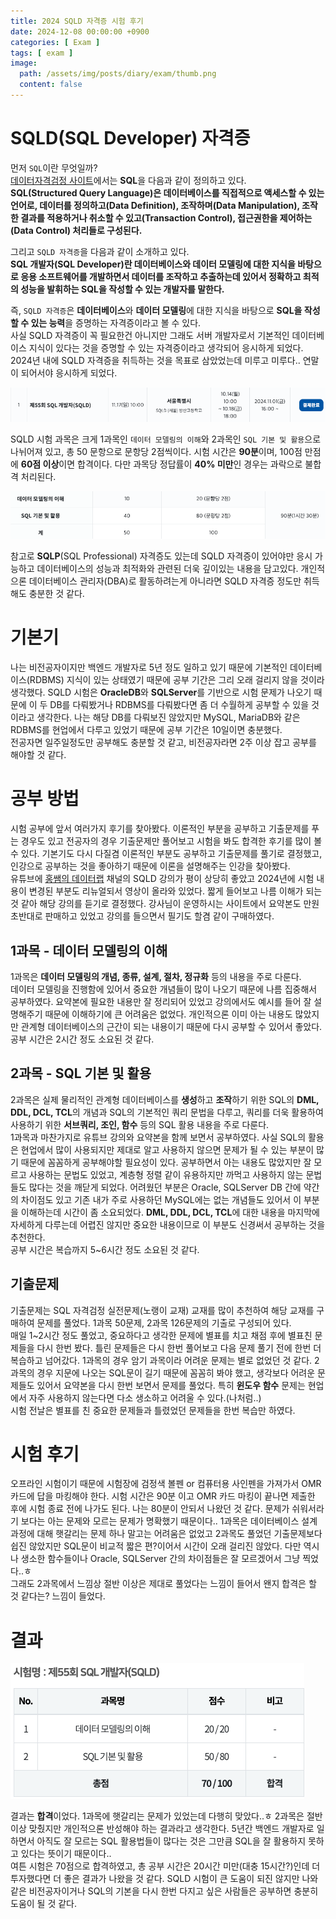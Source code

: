 ```yaml
---
title: 2024 SQLD 자격증 시험 후기
date: 2024-12-08 00:00:00 +0900
categories: [ Exam ]
tags: [ exam ]
image:
  path: /assets/img/posts/diary/exam/thumb.png
  content: false
---
```


# SQLD(SQL Developer) 자격증

먼저 `SQL`이란 무엇일까?  
[데이터자격검정 사이트](https://www.dataq.or.kr/www/sub/a_04.do)에서는 **SQL**을 다음과 같이 정의하고 있다.  
**SQL(Structured Query Language)은 데이터베이스를 직접적으로 액세스할 수 있는 언어로, 데이터를 정의하고(Data Definition),
조작하며(Data Manipulation), 조작한 결과를 적용하거나 취소할 수 있고(Transaction Control), 접근권한을 제어하는(Data Control) 처리들로 구성된다.**

그리고 `SQLD 자격증`을 다음과 같이 소개하고 있다.  
**SQL 개발자(SQL Developer)란 데이터베이스와 데이터 모델링에 대한 지식을 바탕으로 응용 소프트웨어를 개발하면서 데이터를 조작하고 추출하는데 있어서 정확하고 최적의 성능을 발휘하는 SQL을 작성할 수
있는 개발자를 말한다.**

즉, `SQLD 자격증`은 **데이터베이스**와 **데이터 모델링**에 대한 지식을 바탕으로 **SQL을 작성할 수 있는 능력**을 증명하는 자격증이라고 볼 수 있다.  
사실 SQLD 자격증이 꼭 필요한건 아니지만 그래도 서버 개발자로서 기본적인 데이터베이스 지식이 있다는 것을 증명할 수 있는 자격증이라고 생각되어 응시하게 되었다.
2024년 내에 SQLD 자격증을 취득하는 것을 목표로 삼았었는데 미루고 미루다.. 연말이 되어서야 응시하게 되었다.

![img.png](/assets/img/posts/diary/exam/img.png)

SQLD 시험 과목은 크게 1과목인 `데이터 모델링의 이해`와 2과목인 `SQL 기본 및 활용`으로 나뉘어져 있고, 총 50 문항으로 문항당 2점씩이다.
시험 시간은 **90분**이며, 100점 만점에 **60점 이상**이면 합격이다. 다만 과목당 정답률이 **40% 미만**인 경우는 과락으로 불합격 처리된다.

![img_1.png](/assets/img/posts/diary/exam/img_1.png)

참고로 **SQLP**(SQL Professional) 자격증도 있는데 SQLD 자격증이 있어야만 응시 가능하고 데이터베이스의 성능과 최적화와 관련된 더욱 깊이있는 내용을 담고있다.
개인적으론 데이터베이스 관리자(DBA)로 활동하려는게 아니라면 SQLD 자격증 정도만 취득해도 충분한 것 같다.

# 기본기

나는 비전공자이지만 백엔드 개발자로 5년 정도 일하고 있기 때문에 기본적인 데이터베이스(RDBMS) 지식이 있는 상태였기 때문에 공부 기간은 그리 오래 걸리지 않을 것이라 생각했다.
SQLD 시험은 **OracleDB**와 **SQLServer**를 기반으로 시험 문제가 나오기 때문에 이 두 DB를 다뤄봤거나 RDBMS를 다뤄봤다면 좀 더 수월하게 공부할 수 있을 것이라고 생각한다.
나는 해당 DB를 다뤄보진 않았지만 MySQL, MariaDB와 같은 RDBMS를 현업에서 다루고 있었기 때문에 공부 기간은 10일이면 충분했다.  
전공자면 일주일정도만 공부해도 충분할 것 같고, 비전공자라면 2주 이상 잡고 공부를 해야할 것 같다.

# 공부 방법

시험 공부에 앞서 여러가지 후기를 찾아봤다. 이론적인 부분을 공부하고 기출문제를 푸는 경우도 있고 전공자의 경우 기출문제만 풀어보고 시험을 봐도 합격한 후기를 많이 볼 수 있다.
기본기도 다시 다질겸 이론적인 부분도 공부하고 기출문제를 풀기로 결정했고, 인강으로 공부하는 것을 좋아하기 때문에 이론을 설명해주는 인강을 찾아봤다.  
유튜브에 [홍쌤의 데이터랩](https://www.youtube.com/@hdatalab) 채널의 SQLD 강의가 평이 상당히 좋았고 2024년에 시험 내용이 변경된 부분도 리뉴얼되서 영상이 올라와 있었다.
짧게 들어보고 나름 이해가 되는 것 같아 해당 강의를 듣기로 결정했다. 강사님이 운영하시는 사이트에서 요약본도 만원 초반대로 판매하고 있었고 강의를 들으면서 필기도 할겸 같이 구매하였다.

## 1과목 - 데이터 모델링의 이해

1과목은 **데이터 모델링의 개념, 종류, 설계, 절차, 정규화** 등의 내용을 주로 다룬다.  
데이터 모델링을 진행함에 있어서 중요한 개념들이 많이 나오기 때문에 나름 집중해서 공부하였다.
요약본에 필요한 내용만 잘 정리되어 있었고 강의에서도 예시를 들어 잘 설명해주기 때문에 이해하기에 큰 어려움은 없었다.
개인적으론 이미 아는 내용도 많았지만 관계형 데이터베이스의 근간이 되는 내용이기 때문에 다시 공부할 수 있어서 좋았다.  
공부 시간은 2시간 정도 소요된 것 같다.

## 2과목 - SQL 기본 및 활용

2과목은 실제 물리적인 관계형 데이터베이스를 **생성**하고 **조작**하기 위한 SQL의 **DML, DDL, DCL, TCL**의 개념과 SQL의 기본적인 쿼리 문법을 다루고,
쿼리를 더욱 활용하여 사용하기 위한 **서브쿼리, 조인, 함수** 등의 SQL 활용 내용을 주로 다룬다.  
1과목과 마찬가지로 유튜브 강의와 요약본을 함께 보면서 공부하였다. 사실 SQL의 활용은 현업에서 많이 사용되지만 제대로 알고 사용하지 않으면 문제가 될 수 있는 부분이 많기 때문에 꼼꼼하게 공부해야할 필요성이
있다.
공부하면서 아는 내용도 많았지만 잘 모르고 사용하는 문법도 있었고, 계층형 정렬 같이 유용하지만 까먹고 사용하지 않는 문법들도 많다는 것을 깨닫게 되었다.
어려웠던 부분은 Oracle, SQLServer DB 간에 약간의 차이점도 있고 기존 내가 주로 사용하던 MySQL에는 없는 개념들도 있어서 이 부분을 이해하는데 시간이 좀 소요되었다.
**DML, DDL, DCL, TCL**에 대한 내용을 마지막에 자세하게 다루는데 어렵진 않지만 중요한 내용이므로 이 부분도 신경써서 공부하는 것을 추천한다.  
공부 시간은 복습까지 5~6시간 정도 소요된 것 같다.

## 기출문제

기출문제는 SQL 자격검정 실전문제(노랭이 교재) 교재를 많이 추천하여 해당 교재를 구매하여 문제를 풀었다.
1과목 50문제, 2과목 126문제의 기출로 구성되어 있다.  
매일 1~2시간 정도 풀었고, 중요하다고 생각한 문제에 별표를 치고 채점 후에 별표친 문제들을 다시 한번 봤다.
틀린 문제들은 다시 한번 풀어보고 다음 문제 풀기 전에 한번 더 복습하고 넘어갔다.
1과목의 경우 암기 과목이라 어려운 문제는 별로 없었던 것 같다. 2과목의 경우 지문에 나오는 SQL문이 길기 때문에 꼼꼼히 봐야 했고,
생각보다 어려운 문제들도 있어서 요약본을 다시 한번 보면서 문제를 풀었다. 특히 **윈도우 함수** 문제는 현업에서 자주 사용하지 않는다면 다소 생소하고 어려울 수 있다.(나처럼..)  
시험 전날은 별표를 친 중요한 문제들과 틀렸었던 문제들을 한번 복습만 하였다.

# 시험 후기

오프라인 시험이기 때문에 시험장에 검정색 볼펜 or 컴퓨터용 사인펜을 가져가서 OMR 카드에 답을 마킹해야 한다.
시험 시간은 90분 이고 OMR 카드 마킹이 끝나면 제출한 후에 시험 종료 전에 나가도 된다.
나는 80분이 안되서 나왔던 것 같다. 문제가 쉬워서라기 보다는 아는 문제와 모르는 문제가 명확했기 때문이다..
1과목은 데이터베이스 설계 과정에 대해 햇갈리는 문제 하나 말고는 어려움은 없었고 2과목도 풀었던 기출문제보다
쉽진 않았지만 SQL문이 비교적 짧은 편?이어서 시간이 오래 걸리진 않았다.
다만 역시나 생소한 함수들이나 Oracle, SQLServer 간의 차이점들은 잘 모르겠어서 그냥 찍었다..ㅎ  
그래도 2과목에서 느낌상 절반 이상은 제대로 풀었다는 느낌이 들어서 왠지 합격은 할 것 같다는? 느낌이 들었다.

# 결과

![img_2.png](/assets/img/posts/diary/exam/img_2.png)

결과는 **합격**이었다. 1과목에 햇갈리는 문제가 있었는데 다행히 맞았다..ㅎ
2과목은 절반이상 맞췄지만 개인적으론 반성해야 하는 결과라고 생각한다.
5년간 백엔드 개발자로 일하면서 아직도 잘 모르는 SQL 활용법들이 많다는 것은 그만큼 SQL을 잘 활용하지 못하고 있다는 뜻이기 때문이다..  
여튼 시험은 70점으로 합격하였고, 총 공부 시간은 20시간 미만(대충 15시간?)인데 더 투자했다면 더 좋은 결과가 나왔을 것 같다.
SQLD 시험이 큰 도움이 되진 않지만 나와 같은 비전공자이거나 SQL의 기본을 다시 한번 다지고 싶은 사람들은 공부하면 충분히 도움이 될 것 같다.
